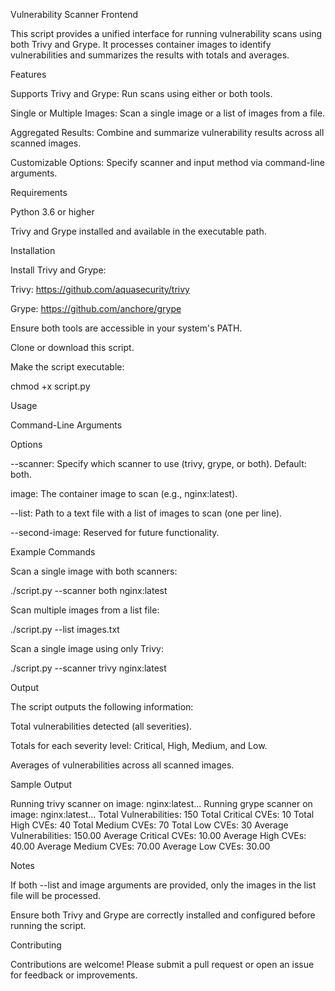 Vulnerability Scanner Frontend

This script provides a unified interface for running vulnerability scans using both Trivy and Grype. It processes container images to identify vulnerabilities and summarizes the results with totals and averages.

Features

Supports Trivy and Grype: Run scans using either or both tools.

Single or Multiple Images: Scan a single image or a list of images from a file.

Aggregated Results: Combine and summarize vulnerability results across all scanned images.

Customizable Options: Specify scanner and input method via command-line arguments.

Requirements

Python 3.6 or higher

Trivy and Grype installed and available in the executable path.

Installation

Install Trivy and Grype:

Trivy: https://github.com/aquasecurity/trivy

Grype: https://github.com/anchore/grype

Ensure both tools are accessible in your system's PATH.

Clone or download this script.

Make the script executable:

chmod +x script.py

Usage

Command-Line Arguments

Options

--scanner: Specify which scanner to use (trivy, grype, or both). Default: both.

image: The container image to scan (e.g., nginx:latest).

--list: Path to a text file with a list of images to scan (one per line).

--second-image: Reserved for future functionality.

Example Commands

Scan a single image with both scanners:

./script.py --scanner both nginx:latest

Scan multiple images from a list file:

./script.py --list images.txt

Scan a single image using only Trivy:

./script.py --scanner trivy nginx:latest

Output

The script outputs the following information:

Total vulnerabilities detected (all severities).

Totals for each severity level: Critical, High, Medium, and Low.

Averages of vulnerabilities across all scanned images.

Sample Output

Running trivy scanner on image: nginx:latest...
Running grype scanner on image: nginx:latest...
Total Vulnerabilities: 150
Total Critical CVEs: 10
Total High CVEs: 40
Total Medium CVEs: 70
Total Low CVEs: 30
Average Vulnerabilities: 150.00
Average Critical CVEs: 10.00
Average High CVEs: 40.00
Average Medium CVEs: 70.00
Average Low CVEs: 30.00

Notes

If both --list and image arguments are provided, only the images in the list file will be processed.

Ensure both Trivy and Grype are correctly installed and configured before running the script.

Contributing

Contributions are welcome! Please submit a pull request or open an issue for feedback or improvements.
